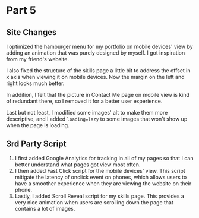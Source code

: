 # Part 5

## Site Changes
I optimized the hamburger menu for my portfolio on mobile devices' view by adding an animation that was purely designed by myself. I got inspiration from my friend's website.

I also fixed the structure of the skills page a little bit to address the offset in x axis when viewing it on mobile devices. Now the margin on the left and right looks much better.

In addition, I felt that the picture in Contact Me page on mobile view is kind of redundant there, so I removed it for a better user experience.

Last but not least, I modified some images' alt to make them more descriptive, and I added `loading=lazy` to some images that won't show up when the page is loading.

## 3rd Party Script
1. I first added Google Analytics for tracking in all of my pages so that I can better understand what pages got view most often.
2. I then added Fast Click script for the mobile devices' view. This script mitigate the latency of onclick event on phones, which allows users to have a smoother experience when they are viewing the website on their phone.
3. Lastly, I added Scroll Reveal script for my skills page. This provides a very nice animation when users are scrolling down the page that contains a lot of images.